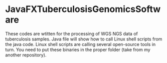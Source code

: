 # JavaFXTuberculosisGenomicsSoftware
These codes are wtitten  for the processing of WGS NGS data of tuberculosis samples.
Java file will show how to call Linux shell scripts from the java code. Linux shell scripts are calling several open-source tools in turn. You need to put these binaries in the proper folder (take from my another repository).
